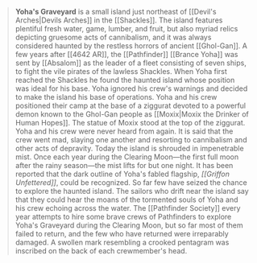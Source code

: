 ---
---

> **Yoha's Graveyard** is a small island just northeast of [[Devil's Arches|Devils Arches]] in the [[Shackles]]. The island features plentiful fresh water, game, lumber, and fruit, but also myriad relics depicting gruesome acts of cannibalism, and it was always considered haunted by the restless horrors of ancient [[Ghol-Gan]].
> A few years after [[4642 AR]], the [[Pathfinder]] [[Brance Yoha]] was sent by [[Absalom]] as the leader of a fleet consisting of seven ships, to fight the vile pirates of the lawless Shackles. When Yoha first reached the Shackles he found the haunted island whose position was ideal for his base. Yoha ignored his crew's warnings and decided to make the island his base of operations. Yoha and his crew positioned their camp at the base of a ziggurat devoted to a powerful demon known to the Ghol-Gan people as [[Moxix|Moxix the Drinker of Human Hopes]]. The statue of Moxix stood at the top of the ziggurat.
> Yoha and his crew were never heard from again. It is said that the crew went mad, slaying one another and resorting to cannibalism and other acts of depravity.
> Today the island is shrouded in impenetrable mist. Once each year during the Clearing Moon—the first full moon after the rainy season—the mist lifts for but one night. It has been reported that the dark outline of Yoha's fabled flagship, *[[Griffon Unfettered]]*, could be recognized. So far few have seized the chance to explore the haunted island. The sailors who drift near the island say that they could hear the moans of the tormented souls of Yoha and his crew echoing across the water. The [[Pathfinder Society]] every year attempts to hire some brave crews of Pathfinders to explore Yoha's Graveyard during the Clearing Moon, but so far most of them failed to return, and the few who have returned were irreparably damaged. A swollen mark resembling a crooked pentagram was inscribed on the back of each crewmember's head.








